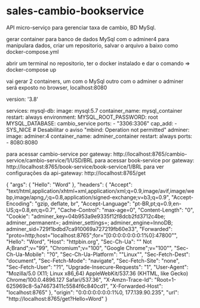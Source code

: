 # sales-cambio-bookservice

API micro-serviço para gerenciar taxa de cambio, BD MySql.

gerar container para banco de dados MySql com o adminer4 para manipulara dados, criar um repositorio, salvar o arquivo a baixo 
como docker-compose.yml 

abrir um terminal no repositorio, ter o docker instalado e dar o comando => docker-compose up

vai gerar 2 containers, um com o MySql outro com o adminer o adminer será exposto no browser, localhost:8080

version: '3.8'

services:
  mysql-db:
    image:  mysql:5.7
    container_name: mysql_container
    restart: always
    environment:
      MYSQL_ROOT_PASSWORD: root
      MYSQL_DATABASE: cambio_service
    ports:
      - "3306:3306"
    cap_add:
      - SYS_NICE  # Desabilitar o aviso "mbind: Operation not permitted"
  adminer:
    image: adminer:4
    container_name: adminer_container
    restart: always
    ports:
      - 8080:8080


para acessar cambio-service por gateway: http://localhost:8765/cambio-service/cambio-service/1/USD/BRL
para acessar book-service por gateway: http://localhost:8765/book-service/book-service/1/BRL
para ver configurações da api-gateway: http://localhost:8765/get

{
"args": {
"Hello": "Word"
},
"headers": {
"Accept": "text/html,application/xhtml+xml,application/xml;q=0.9,image/avif,image/webp,image/apng,*/*;q=0.8,application/signed-exchange;v=b3;q=0.9",
"Accept-Encoding": "gzip, deflate, br",
"Accept-Language": "pt-BR,pt;q=0.9,en-US;q=0.8,en;q=0.7",
"Cache-Control": "max-age=0",
"Content-Length": "0",
"Cookie": "adminer_key=04b953a9e9335f12f8dcb2fd3712c4be; adminer_permanent=; adminer_settings=; adminer_engine=InnoDB; adminer_sid=729f1bdbd7ca910069a727219fb60e33",
"Forwarded": "proto=http;host=\"localhost:8765\";for=\"[0:0:0:0:0:0:0:1%0]:47800\"",
"Hello": "Word",
"Host": "httpbin.org",
"Sec-Ch-Ua": "\" Not A;Brand\";v=\"99\", \"Chromium\";v=\"100\", \"Google Chrome\";v=\"100\"",
"Sec-Ch-Ua-Mobile": "?0",
"Sec-Ch-Ua-Platform": "\"Linux\"",
"Sec-Fetch-Dest": "document",
"Sec-Fetch-Mode": "navigate",
"Sec-Fetch-Site": "none",
"Sec-Fetch-User": "?1",
"Upgrade-Insecure-Requests": "1",
"User-Agent": "Mozilla/5.0 (X11; Linux x86_64) AppleWebKit/537.36 (KHTML, like Gecko) Chrome/100.0.4896.127 Safari/537.36",
"X-Amzn-Trace-Id": "Root=1-625969c8-5a74673411c5584f6c840cd1",
"X-Forwarded-Host": "localhost:8765"
},
"origin": "0:0:0:0:0:0:0:1%0, 177.139.90.235",
"url": "http://localhost:8765/get?Hello=Word"
}


